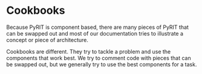 # Cookbooks

Because PyRIT is component based, there are many pieces of PyRIT that can be swapped out and most of our documentation tries to illustrate a concept or piece of architecture.

Cookbooks are different. They try to tackle a problem and use the components that work best. We try to comment code with pieces that can be swapped out, but we generally try to use the best components for a task.
